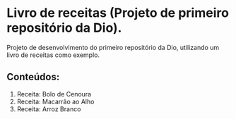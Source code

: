 # Livro de receitas (Projeto de primeiro repositório da Dio).
Projeto de desenvolvimento do primeiro repositório da Dio, utilizando um livro de receitas como exemplo.
## Conteúdos:
<ol>
  <li>
    Receita: Bolo de Cenoura
    </li>
  
  <li>
    Receita: Macarrão ao Alho
    </li>
  
   <li>
    Receita: Arroz Branco
    </li>
  </ol>
